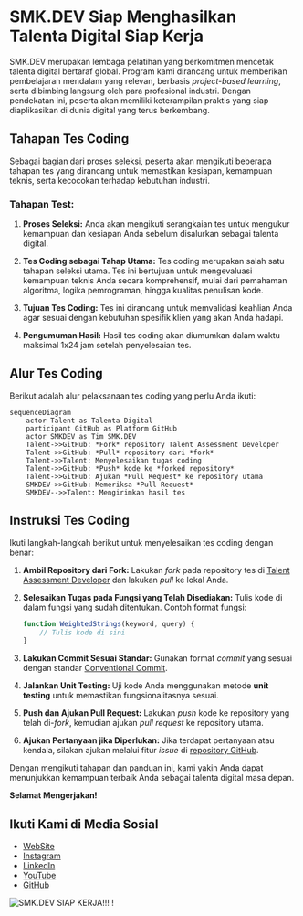 # SMK.DEV Siap Menghasilkan Talenta Digital Siap Kerja

SMK.DEV merupakan lembaga pelatihan yang berkomitmen mencetak talenta digital bertaraf global. Program kami dirancang untuk memberikan pembelajaran mendalam yang relevan, berbasis *project-based learning*, serta dibimbing langsung oleh para profesional industri. Dengan pendekatan ini, peserta akan memiliki keterampilan praktis yang siap diaplikasikan di dunia digital yang terus berkembang.


## Tahapan Tes Coding

Sebagai bagian dari proses seleksi, peserta akan mengikuti beberapa tahapan tes yang dirancang untuk memastikan kesiapan, kemampuan teknis, serta kecocokan terhadap kebutuhan industri. 


### Tahapan Test:
1. **Proses Seleksi:**
   Anda akan mengikuti serangkaian tes untuk mengukur kemampuan dan kesiapan Anda sebelum disalurkan sebagai talenta digital.

2. **Tes Coding sebagai Tahap Utama:**
   Tes coding merupakan salah satu tahapan seleksi utama. Tes ini bertujuan untuk mengevaluasi kemampuan teknis Anda secara komprehensif, mulai dari pemahaman algoritma, logika pemrograman, hingga kualitas penulisan kode.

3. **Tujuan Tes Coding:**
   Tes ini dirancang untuk memvalidasi keahlian Anda agar sesuai dengan kebutuhan spesifik klien yang akan Anda hadapi.

4. **Pengumuman Hasil:**
   Hasil tes coding akan diumumkan dalam waktu maksimal 1x24 jam setelah penyelesaian tes.


## Alur Tes Coding

Berikut adalah alur pelaksanaan tes coding yang perlu Anda ikuti:  

```mermaid 
sequenceDiagram
    actor Talent as Talenta Digital
    participant GitHub as Platform GitHub
    actor SMKDEV as Tim SMK.DEV
    Talent->>GitHub: *Fork* repository Talent Assessment Developer
    Talent->>GitHub: *Pull* repository dari *fork*
    Talent->>Talent: Menyelesaikan tugas coding
    Talent->>GitHub: *Push* kode ke *forked repository*
    Talent->>GitHub: Ajukan *Pull Request* ke repository utama
    SMKDEV->>GitHub: Memeriksa *Pull Request*
    SMKDEV-->>Talent: Mengirimkan hasil tes
```


## **Instruksi Tes Coding**

Ikuti langkah-langkah berikut untuk menyelesaikan tes coding dengan benar:

1. **Ambil Repository dari Fork:**
   Lakukan *fork* pada repository tes di [Talent Assessment Developer](https://github.com/smkdev-id/talent-assesment-developer) dan lakukan *pull* ke lokal Anda.

2. **Selesaikan Tugas pada Fungsi yang Telah Disediakan:**
   Tulis kode di dalam fungsi yang sudah ditentukan. Contoh format fungsi:
   ```javascript
   function WeightedStrings(keyword, query) {
       // Tulis kode di sini
   }
   ```

3. **Lakukan Commit Sesuai Standar:**
   Gunakan format *commit* yang sesuai dengan standar [Conventional Commit](https://www.conventionalcommits.org/en/v1.0.0/).

4. **Jalankan Unit Testing:**
   Uji kode Anda menggunakan metode **unit testing** untuk memastikan fungsionalitasnya sesuai.

5. **Push dan Ajukan Pull Request:**
   Lakukan *push* kode ke repository yang telah di-*fork*, kemudian ajukan *pull request* ke repository utama.

6. **Ajukan Pertanyaan jika Diperlukan:**
   Jika terdapat pertanyaan atau kendala, silakan ajukan melalui fitur *issue* di [repository GitHub](https://github.com/smkdev-id/talent-assesment-developer).



Dengan mengikuti tahapan dan panduan ini, kami yakin Anda dapat menunjukkan kemampuan terbaik Anda sebagai talenta digital masa depan. 

**Selamat Mengerjakan!**



## Ikuti Kami di Media Sosial

- [WebSite](https://www.smk.dev/)
- [Instagram](https://www.instagram.com/smkdev.official/)
- [LinkedIn](https://www.linkedin.com/in/username)
- [YouTube](https://www.youtube.com/@smkdev)
- [GitHub](https://github.com/smkdev-id)
  
![SMK.DEV SIAP KERJA!!! !](https://smkdev.storage.googleapis.com/wp/Professional-5-Steps-SMKDEV-Build-Digital-Talent-2.png)